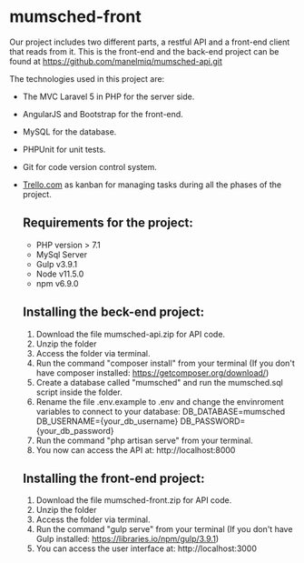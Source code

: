 # mumsched-front

Our project includes two different parts, a restful API and a front-end client that reads from it. 
This is the front-end and the back-end project can be found at https://github.com/manelmiq/mumsched-api.git

The technologies used in this project are: 

* The MVC Laravel 5 in PHP for the server side.
* AngularJS and Bootstrap for the front-end. 
* MySQL for the database. 
* PHPUnit for unit tests.
* Git for code version control system.
* [Trello.com](https://trello.com) as kanban for managing tasks during all the phases of the project.

    ## Requirements for the project: 
    * PHP version > 7.1 
    * MySql Server
    * Gulp v3.9.1
    * Node v11.5.0 
    * npm v6.9.0
    
    ## Installing the beck-end project:
    1) Download the file mumsched-api.zip for API code.
    2) Unzip the folder
    3) Access the folder via terminal.
    4) Run the command "composer install" from your terminal (If you don't have composer installed: https://getcomposer.org/download/)
    5) Create a database called "mumsched" and run the mumsched.sql script inside the folder.
    6) Rename the file .env.example to .env and change the envinroment variables to connect to your database: 
            DB_DATABASE=mumsched
            DB_USERNAME={your_db_username}
            DB_PASSWORD={your_db_password}
    7) Run the command "php artisan serve" from your terminal.
    8) You now can access the API at: http://localhost:8000 
    
    ## Installing the front-end project:
    1) Download the file mumsched-front.zip for API code.
    2) Unzip the folder
    3) Access the folder via terminal.
    4) Run the command "gulp serve" from your terminal (If you don't have Gulp installed: https://libraries.io/npm/gulp/3.9.1)
    5) You can access the user interface at: http://localhost:3000
